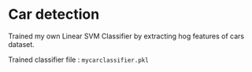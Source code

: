 # Car detection

Trained my own Linear SVM Classifier by extracting hog features of cars dataset.

Trained classifier file : `mycarclassifier.pkl`
